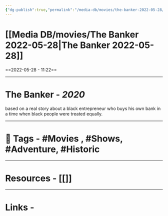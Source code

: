 ```yaml
---
{"dg-publish":true,"permalink":"/media-db/movies/the-banker-2022-05-28/","dgPassFrontmatter":true,"noteIcon":"1","created":"2023-11-14T21:08:39.635+05:30","updated":"2023-12-12T23:36:19.239+05:30"}
---
```


# [[Media DB/movies/The Banker 2022-05-28\|The Banker 2022-05-28]]
==2022-05-28 - 11:22==

---
# The Banker - *2020*
based on a real story about a black entrepreneur who buys his own bank in a time when black people were treated equally.

---
# 🧶 Tags - #Movies , #Shows, #Adventure, #Historic

---
# Resources - [[]]
---
# Links -